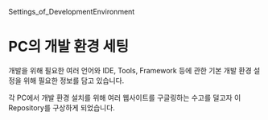 Settings_of_DevelopmentEnvironment

# PC의 개발 환경 세팅

개발을 위해 필요한 여러 언어와 IDE, Tools, Framework 등에 관한 기본 개발 환경 설정을 위해 필요한 정보를 담고 있습니다.

각 PC에서 개발 환경 설치를 위해 여러 웹사이트를 구글링하는 수고를 덜고자 이 Repository를 구상하게 되었습니다.

